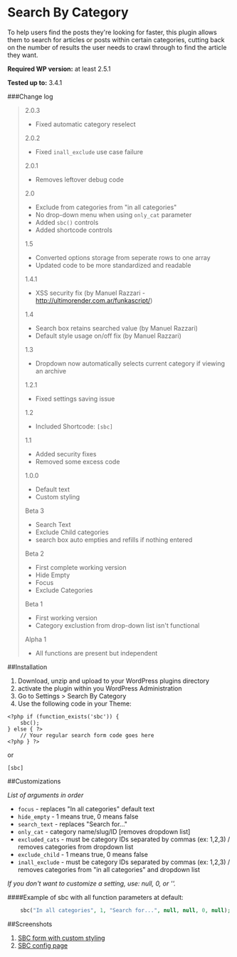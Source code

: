 Search By Category
==================

To help users find the posts they're looking for faster, this plugin allows them to search for articles or posts within certain categories, cutting back on the number of results the user needs to crawl through to find the article they want.

**Required WP version:** at least 2.5.1

**Tested up to:** 3.4.1

###Change log
> 
> 2.0.3
>  - Fixed automatic category reselect
> 
> 2.0.2
>  - Fixed ```inall_exclude``` use case failure
> 
> 2.0.1
>  - Removes leftover debug code
> 
> 2.0
>  - Exclude from categories from "in all categories"
>  - No drop-down menu when using ```only_cat``` parameter
>  - Added ```sbc()``` controls
>  - Added shortcode controls
> 
> 1.5
>  - Converted options storage from seperate rows to one array
>  - Updated code to be more standardized and readable
> 
> 1.4.1
>  - XSS security fix (by Manuel Razzari - http://ultimorender.com.ar/funkascript/)
> 
> 1.4
>  - Search box retains searched value (by Manuel Razzari)
>  - Default style usage on/off fix (by Manuel Razzari)
> 
> 1.3
>  - Dropdown now automatically selects current category if viewing an archive
> 
> 1.2.1
>  - Fixed settings saving issue
> 
> 1.2
>  - Included Shortcode: ```[sbc]```
> 
> 1.1
>  - Added security fixes
>  - Removed some excess code
> 
> 1.0.0
>  - Default text
>  - Custom styling
> 
> Beta 3
>  - Search Text
>  - Exclude Child categories
>  - search box auto empties and refills if nothing entered
> 
> Beta 2
>  - First complete working version
>  - Hide Empty
>  - Focus
>  - Exclude Categories
> 
> Beta 1
>  - First working version
>  - Category exclustion from drop-down list isn't functional
> 
> Alpha 1
>  - All functions are present but independent

##Installation

1. Download, unzip and upload to your WordPress plugins directory
2. activate the plugin within you WordPress Administration
3. Go to Settings > Search By Category
4. Use the following code in your Theme:
```
<?php if (function_exists('sbc')) { 
	sbc();
} else { ?>
	// Your regular search form code goes here
<?php } ?>
```
or
```
[sbc]
```

##Customizations

*List of arguments in order*

+ ```focus``` - replaces "In all categories" default text
+ ```hide_empty``` - 1 means true, 0 means false
+ ```search_text``` - replaces "Search  for..."
+ ```only_cat``` - category name/slug/ID [removes dropdown list]
+ ```excluded_cats``` - must be category IDs separated by commas (ex: 1,2,3) / removes categories from dropdown list
+ ```exclude_child``` - 1 means true, 0 means false
+ ```inall_exclude``` - must be category IDs separated by commas (ex: 1,2,3) / removes categories from "in all categories" and dropdown list

*If you don't want to customize a setting, use: null, 0, or ''.*

####Example of sbc with all function parameters at default:
```php
    sbc("In all categories", 1, "Search for...", null, null, 0, null);
```

##Screenshots

1. [SBC form with custom styling](https://github.com/JonathanWolfe/Search-By-Category/blob/master/screenshot-1.png)
2. [SBC config page](https://github.com/JonathanWolfe/Search-By-Category/blob/master/screenshot-2.png)